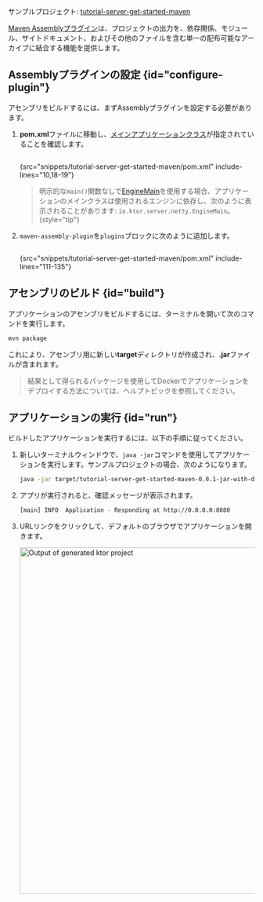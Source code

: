 [//]: # (title: Maven Assemblyプラグインを使ったfat JARの作成)

<tldr>
<p>
<control>サンプルプロジェクト</control>: <a href="https://github.com/ktorio/ktor-documentation/tree/%ktor_version%/codeSnippets/snippets/tutorial-server-get-started-maven">tutorial-server-get-started-maven</a>
</p>
</tldr>

[Maven Assemblyプラグイン](http://maven.apache.org/plugins/maven-assembly-plugin/)は、プロジェクトの出力を、依存関係、モジュール、サイトドキュメント、およびその他のファイルを含む単一の配布可能なアーカイブに結合する機能を提供します。

## Assemblyプラグインの設定 {id="configure-plugin"}

アセンブリをビルドするには、まずAssemblyプラグインを設定する必要があります。

1. **pom.xml**ファイルに移動し、[メインアプリケーションクラス](server-dependencies.topic#create-entry-point)が指定されていることを確認します。
   ```xml
   ```
   {src="snippets/tutorial-server-get-started-maven/pom.xml" include-lines="10,18-19"}

   > 明示的な`main()`関数なしで[EngineMain](server-create-and-configure.topic#engine-main)を使用する場合、アプリケーションのメインクラスは使用されるエンジンに依存し、次のように表示されることがあります: `io.ktor.server.netty.EngineMain`。
   {style="tip"}

2. `maven-assembly-plugin`を`plugins`ブロックに次のように追加します。
   ```xml
   ```
   {src="snippets/tutorial-server-get-started-maven/pom.xml" include-lines="111-135"}

## アセンブリのビルド {id="build"}

アプリケーションのアセンブリをビルドするには、ターミナルを開いて次のコマンドを実行します。

```Bash
mvn package
```

これにより、アセンブリ用に新しい**target**ディレクトリが作成され、**.jar**ファイルが含まれます。

> 結果として得られるパッケージを使用してDockerでアプリケーションをデプロイする方法については、[](docker.md)ヘルプトピックを参照してください。

## アプリケーションの実行 {id="run"}

ビルドしたアプリケーションを実行するには、以下の手順に従ってください。

1. 新しいターミナルウィンドウで、`java -jar`コマンドを使用してアプリケーションを実行します。サンプルプロジェクトの場合、次のようになります。
   ```Bash
   java -jar target/tutorial-server-get-started-maven-0.0.1-jar-with-dependencies.jar
   ```
2. アプリが実行されると、確認メッセージが表示されます。
   ```Bash
   [main] INFO  Application - Responding at http://0.0.0.0:8080
   ```
3. URLリンクをクリックして、デフォルトのブラウザでアプリケーションを開きます。

   <img src="server_get_started_ktor_sample_app_output.png" alt="Output of generated ktor project"
                     border-effect="rounded" width="706"/>